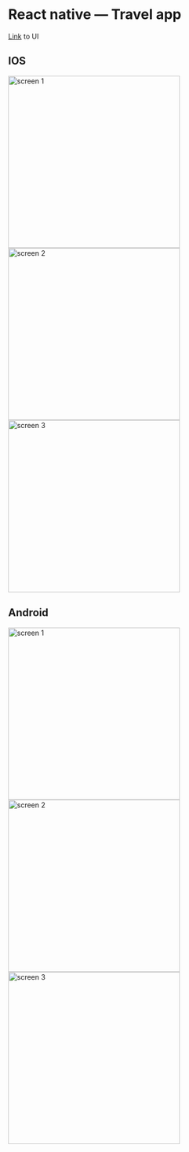 # React native — Travel app

[Link](https://dribbble.com/shots/15234492-Travel-App-UI-Exploration) to UI

## IOS 

<p>
<img src="https://user-images.githubusercontent.com/77613549/122010376-bdb4ed80-cdc3-11eb-8d15-1851aef0b712.jpg" width="350" title="screen 1">
<img src="https://user-images.githubusercontent.com/77613549/122010350-b68ddf80-cdc3-11eb-9c59-926600f8a1d2.jpg" width="350" title="screen 2">
<img src="https://user-images.githubusercontent.com/77613549/122229632-98a6a480-cec1-11eb-8fb9-e611d1f21af5.png" width="350" title="screen 3">
</p>

## Android

<p>
<img src="https://user-images.githubusercontent.com/77613549/122229073-1b7b2f80-cec1-11eb-9b5e-614459b97590.png" width="350" title="screen 1">
<img src="https://user-images.githubusercontent.com/77613549/122229251-42d1fc80-cec1-11eb-9fea-22c55a39a28b.png" width="350" title="screen 2">
<img src="https://user-images.githubusercontent.com/77613549/122229267-45345680-cec1-11eb-984c-fbbde6328aaa.png" width="350" title="screen 3">
</p>
